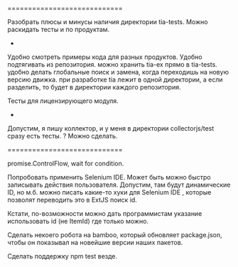 ============================

Разобрать плюсы и минусы наличия директории tia-tests.
Можно раскидать тесты и по продуктам.

+
Удобно смотреть примеры кода для разных продуктов.
Удобно подтягивать из репозитория.
можно хранить tia-ex прямо в tia-tests.
удобно делать глобальные поиск и замена, когда переходишь на новую версию движка.
при разработке tia лежит в одной директории, а если разделить, то будет в директории каждого репозитория.

Тесты для лицензирующего модуля.

-

Допустим, я пишу коллектор, и у меня в директории collectorjs/test сразу есть тесты.
? Можно сделать.

============================

promise.ControlFlow, wait for condition.

Попробовать применить Selenium IDE.
Может быть можно быстро записывать действия пользователя.
Допустим, там будут динамические ID, но м.б. можно писать какие-то хуки для Selenium IDE
, которые позволят переводить это в ExtJS поиск id.

Кстати, по-возможности можно дать программистам указание использовать id (не ItemId) где только можно.

Сделать некоего робота на bamboo, который обновляет package.json, чтобы он показывал на новейшие версии наших пакетов.

Сделать поддержку npm test везде.

